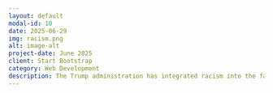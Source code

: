 ```yaml
---
layout: default
modal-id: 10
date: 2025-06-29
img: racism.png
alt: image-alt
project-date: June 2025
client: Start Bootstrap
category: Web Development
description: The Trump administration has integrated racism into the fabric of their policies, targeting people of color, immigrants, and any group that doesn't fit in their vision of a White Christian Nationalist Ethnostate. Here you will find a list of examples of blatantly racist policies and actions carried out by the regime.
---
```

